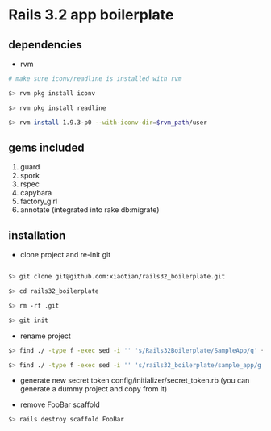 Rails 3.2 app boilerplate
=========================

dependencies
------------

* rvm
``` bash
# make sure iconv/readline is installed with rvm

$> rvm pkg install iconv

$> rvm pkg install readline

$> rvm install 1.9.3-p0 --with-iconv-dir=$rvm_path/user
```

gems included
-------------

1. guard
1. spork
1. rspec
1. capybara
1. factory_girl
1. annotate (integrated into rake db:migrate)


installation
------------

* clone project and re-init git
``` bash

$> git clone git@github.com:xiaotian/rails32_boilerplate.git

$> cd rails32_boilerplate

$> rm -rf .git

$> git init
```

* rename project
``` bash
$> find ./ -type f -exec sed -i '' 's/Rails32Boilerplate/SampleApp/g' {} \;

$> find ./ -type f -exec sed -i '' 's/rails32_boilerplate/sample_app/g' {} \;
```

* generate new secret token
    config/initializer/secret_token.rb (you can generate a dummy project and copy from it)

* remove FooBar scaffold
``` bash
$> rails destroy scaffold FooBar
```
